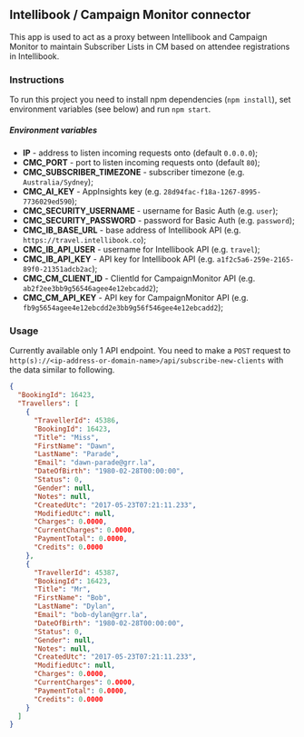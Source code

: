 Intellibook / Campaign Monitor connector
------

This app is used to act as a proxy between Intellibook and Campaign Monitor
to maintain Subscriber Lists in CM based on attendee registrations in Intellibook.

### Instructions

To run this project you need to install npm dependencies (`npm install`),
set environment variables (see below) and run `npm start`.

##### Environment variables

 * **IP** - address to listen incoming requests onto (default `0.0.0.0`);
 * **CMC_PORT** - port to listen incoming requests onto (default `80`);
 * **CMC_SUBSCRIBER_TIMEZONE** - subscriber timezone (e.g. `Australia/Sydney`);
 * **CMC_AI_KEY** - AppInsights key (e.g. `28d94fac-f18a-1267-8995-7736029ed590`);
 * **CMC_SECURITY_USERNAME** - username for Basic Auth (e.g. `user`);
 * **CMC_SECURITY_PASSWORD** - password for Basic Auth (e.g. `password`);
 * **CMC_IB_BASE_URL** - base address of Intellibook API (e.g. `https://travel.intellibook.co`);
 * **CMC_IB_API_USER** - username for Intellibook API (e.g. `travel`);
 * **CMC_IB_API_KEY** - API key for Intellibook API (e.g. `a1f2c5a6-259e-2165-89f0-21351adcb2ac`);
 * **CMC_CM_CLIENT_ID** - ClientId for CampaignMonitor API (e.g. `ab2f2ee3bb9g56546agee4e12ebcadd2`);
 * **CMC_CM_API_KEY** - API key for CampaignMonitor API (e.g. `fb9g5654agee4e12ebcdd2e3bb9g56f546gee4e12ebcadd2`);

### Usage

Currently available only 1 API endpoint. You need to make a `POST` request to
`http(s)://<ip-address-or-domain-name>/api/subscribe-new-clients` with the data similar to following.

```json
{
  "BookingId": 16423,
  "Travellers": [
    {
      "TravellerId": 45386,
      "BookingId": 16423,
      "Title": "Miss",
      "FirstName": "Dawn",
      "LastName": "Parade",
      "Email": "dawn-parade@grr.la",
      "DateOfBirth": "1980-02-28T00:00:00",
      "Status": 0,
      "Gender": null,
      "Notes": null,
      "CreatedUtc": "2017-05-23T07:21:11.233",
      "ModifiedUtc": null,
      "Charges": 0.0000,
      "CurrentCharges": 0.0000,
      "PaymentTotal": 0.0000,
      "Credits": 0.0000
    },
    {
      "TravellerId": 45387,
      "BookingId": 16423,
      "Title": "Mr",
      "FirstName": "Bob",
      "LastName": "Dylan",
      "Email": "bob-dylan@grr.la",
      "DateOfBirth": "1980-02-28T00:00:00",
      "Status": 0,
      "Gender": null,
      "Notes": null,
      "CreatedUtc": "2017-05-23T07:21:11.233",
      "ModifiedUtc": null,
      "Charges": 0.0000,
      "CurrentCharges": 0.0000,
      "PaymentTotal": 0.0000,
      "Credits": 0.0000
    }
  ]
}
```
